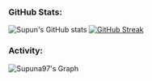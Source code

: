 
<h3 align="left">GitHub Stats:</h3>
 
![Supun's GitHub stats](https://github-readme-stats.vercel.app/api?username=supuna97&theme=midnight-purple&show_icons=true&show=reviews,prs_merged,prs_merged_percentage&hide=contribs,issues) [![GitHub Streak](https://streak-stats.demolab.com/?user=supuna97&theme=midnight-purple)](https://git.io/streak-stats)



<h3 align="left">Activity:</h3>

![Supuna97's Graph](https://github-readme-activity-graph.vercel.app/graph?username=yzkthreadz&custom_title=Yzk's%20GitHub%20Activity%20Graph&bg_color=0D1117&color=7F3FBF&line=7F3FBF&point=7F3FBF&area_color=FFFFFF&title_color=FFFFFF&area=true)
<br><br>
